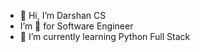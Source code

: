 - 👋 Hi, I’m Darshan CS
-  I’m 👀 for Software Engineer 
- 🌱 I’m currently learning Python Full Stack

<!---
Darshancs777/Darshancs777 is a ✨ special ✨ repository because its `README.md` (this file) appears on your GitHub profile.
You can click the Preview link to take a look at your changes.
--->
